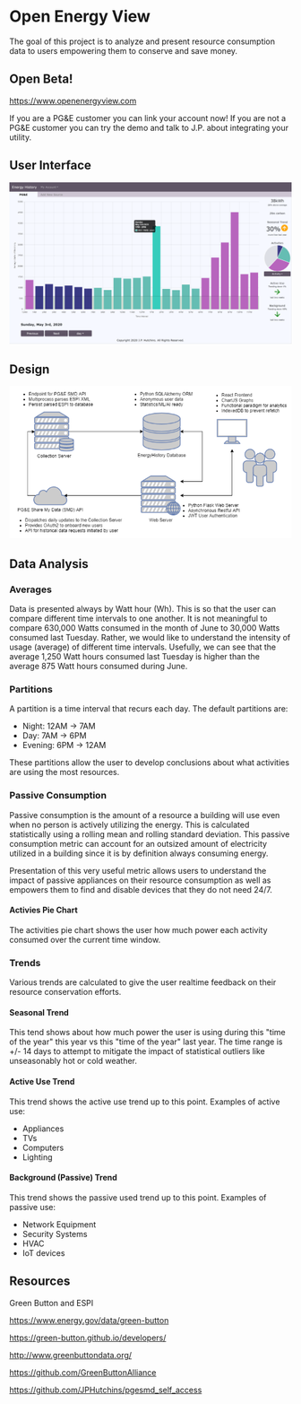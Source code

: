 # Open Energy View

The goal of this project is to analyze and present resource consumption data to users empowering them to conserve and save money. 

## Open Beta!

https://www.openenergyview.com

If you are a PG&E customer you can link your account now!  If you are not a PG&E customer you can try the demo and talk to J.P. about integrating your utility.

## User Interface

![Interface](/docs/energy-history-screenshot.png)

## Design

![Design](/docs/PGESMD_sketch_full.png)

## Data Analysis

### Averages
Data is presented always by Watt hour (Wh).  This is so that the user can compare different time intervals to one another.  It is not meaningful to compare 630,000 Watts consumed in the month of June to 30,000 Watts consumed last Tuesday.  Rather, we would like to understand the intensity of usage (average) of different time intervals. Usefully, we can see that the average 1,250 Watt hours consumed last Tuesday is higher than the average 875 Watt hours consumed during June.

### Partitions
A partition is a time interval that recurs each day.  The default partitions are:
- Night: 12AM -> 7AM
- Day: 7AM -> 6PM
- Evening: 6PM -> 12AM

These partitions allow the user to develop conclusions about what activities are using the most resources.

### Passive Consumption
Passive consumption is the amount of a resource a building will use even when no person is actively utilizing the energy.  This is calculated statistically using a rolling mean and rolling standard deviation.  This passive consumption metric can account for an outsized amount of electricity utilized in a building since it is by definition always consuming energy.

Presentation of this very useful metric allows users to understand the impact of passive appliances on their resource consumption as well as empowers them to find and disable devices that they do not need 24/7.

#### Activies Pie Chart
The activities pie chart shows the user how much power each activity consumed over the current time window.

### Trends
Various trends are calculated to give the user realtime feedback on their resource conservation efforts.
#### Seasonal Trend
This tend shows about how much power the user is using during this "time of the year" this year vs this "time of the year" last year.  The time range is +/- 14 days to attempt to mitigate the impact of statistical outliers like unseasonably hot or cold weather.
#### Active Use Trend
This trend shows the active use trend up to this point.
Examples of active use:
- Appliances
- TVs
- Computers
- Lighting
#### Background (Passive) Trend
This trend shows the passive used trend up to this point.
Examples of passive use:
- Network Equipment
- Security Systems
- HVAC
- IoT devices
####
## Resources
Green Button and ESPI

https://www.energy.gov/data/green-button

https://green-button.github.io/developers/

http://www.greenbuttondata.org/

https://github.com/GreenButtonAlliance

https://github.com/JPHutchins/pgesmd_self_access
